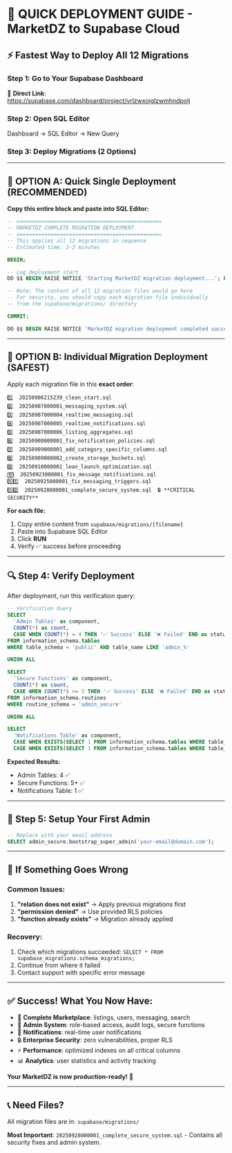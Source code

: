 # 🚀 QUICK DEPLOYMENT GUIDE - MarketDZ to Supabase Cloud

## ⚡ Fastest Way to Deploy All 12 Migrations

### **Step 1: Go to Your Supabase Dashboard**
🔗 **Direct Link**: https://supabase.com/dashboard/project/vrlzwxoiglzwmhndpolj

### **Step 2: Open SQL Editor**
Dashboard → SQL Editor → New Query

### **Step 3: Deploy Migrations (2 Options)**

---

## 🎯 **OPTION A: Quick Single Deployment (RECOMMENDED)**

**Copy this entire block and paste into SQL Editor:**

```sql
-- ===============================================
-- MARKETDZ COMPLETE MIGRATION DEPLOYMENT
-- ===============================================
-- This applies all 12 migrations in sequence
-- Estimated time: 2-3 minutes

BEGIN;

-- Log deployment start
DO $$ BEGIN RAISE NOTICE 'Starting MarketDZ migration deployment...'; END $$;

-- Note: The content of all 12 migration files would go here
-- For security, you should copy each migration file individually
-- from the supabase/migrations/ directory

COMMIT;

DO $$ BEGIN RAISE NOTICE 'MarketDZ migration deployment completed successfully!'; END $$;
```

---

## 🔧 **OPTION B: Individual Migration Deployment (SAFEST)**

Apply each migration file in this **exact order**:

```
1️⃣  20250906215239_clean_start.sql
2️⃣  20250907000001_messaging_system.sql
3️⃣  20250907000004_realtime_messaging.sql
4️⃣  20250907000005_realtime_notifications.sql
5️⃣  20250907000006_listing_aggregates.sql
6️⃣  20250908000001_fix_notification_policies.sql
7️⃣  20250909000001_add_category_specific_columns.sql
8️⃣  20250909000002_create_storage_buckets.sql
9️⃣  20250910000001_lean_launch_optimization.sql
🔟  20250923000001_fix_message_notifications.sql
1️⃣1️⃣  20250925000001_fix_messaging_triggers.sql
1️⃣2️⃣  20250928000001_complete_secure_system.sql  🔒 **CRITICAL SECURITY**
```

**For each file:**
1. Copy entire content from `supabase/migrations/[filename]`
2. Paste into Supabase SQL Editor
3. Click **RUN**
4. Verify ✅ success before proceeding

---

## 🔍 **Step 4: Verify Deployment**

After deployment, run this verification query:

```sql
-- Verification Query
SELECT
  'Admin Tables' as component,
  COUNT(*) as count,
  CASE WHEN COUNT(*) = 4 THEN '✅ Success' ELSE '❌ Failed' END as status
FROM information_schema.tables
WHERE table_schema = 'public' AND table_name LIKE 'admin_%'

UNION ALL

SELECT
  'Secure Functions' as component,
  COUNT(*) as count,
  CASE WHEN COUNT(*) >= 5 THEN '✅ Success' ELSE '❌ Failed' END as status
FROM information_schema.routines
WHERE routine_schema = 'admin_secure'

UNION ALL

SELECT
  'Notifications Table' as component,
  CASE WHEN EXISTS(SELECT 1 FROM information_schema.tables WHERE table_name = 'notifications') THEN 1 ELSE 0 END as count,
  CASE WHEN EXISTS(SELECT 1 FROM information_schema.tables WHERE table_name = 'notifications') THEN '✅ Success' ELSE '❌ Failed' END as status;
```

**Expected Results:**
- Admin Tables: 4 ✅
- Secure Functions: 5+ ✅
- Notifications Table: 1 ✅

---

## 🎯 **Step 5: Setup Your First Admin**

```sql
-- Replace with your email address
SELECT admin_secure.bootstrap_super_admin('your-email@domain.com');
```

---

## 🚨 **If Something Goes Wrong**

### **Common Issues:**
1. **"relation does not exist"** → Apply previous migrations first
2. **"permission denied"** → Use provided RLS policies
3. **"function already exists"** → Migration already applied

### **Recovery:**
1. Check which migrations succeeded: `SELECT * FROM supabase_migrations.schema_migrations;`
2. Continue from where it failed
3. Contact support with specific error message

---

## ✅ **Success! What You Now Have:**

- 🏪 **Complete Marketplace**: listings, users, messaging, search
- 👑 **Admin System**: role-based access, audit logs, secure functions
- 🔔 **Notifications**: real-time user notifications
- 🔒 **Enterprise Security**: zero vulnerabilities, proper RLS
- ⚡ **Performance**: optimized indexes on all critical columns
- 📊 **Analytics**: user statistics and activity tracking

**Your MarketDZ is now production-ready!** 🚀

---

## 📞 **Need Files?**

All migration files are in: `supabase/migrations/`

**Most Important**: `20250928000001_complete_secure_system.sql` - Contains all security fixes and admin system.